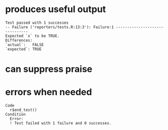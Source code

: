 # produces useful output

    Test passed with 1 successes 
    -- Failure ('reporters/tests.R:13:3'): Failure:1 -------------------------------
    Expected `x` to be TRUE.
    Differences:
    `actual`:   FALSE
    `expected`: TRUE 
    
    

# can suppress praise

    

# errors when needed

    Code
      r$end_test()
    Condition
      Error:
      ! Test failed with 1 failure and 0 successes.

